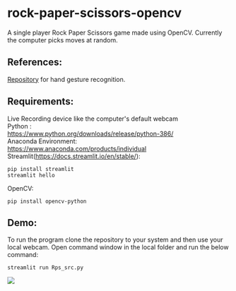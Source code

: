 # rock-paper-scissors-opencv
A single player Rock Paper Scissors game made using OpenCV. Currently the computer picks moves at random.

## References:
[Repository](https://github.com/madhav727/medium/blob/master/finger_counting_video.py) for hand gesture recognition.

## Requirements:
Live Recording device like the computer's default webcam <br>
Python :<br>
https://www.python.org/downloads/release/python-386/ <br>
Anaconda Environment: <br>
https://www.anaconda.com/products/individual <br>
Streamlit(https://docs.streamlit.io/en/stable/):<br>
```
pip install streamlit
streamlit hello
```
OpenCV:<br>
```
pip install opencv-python
```
## Demo:
To run the program clone the repository to your system and then use your local webcam.
Open command window in the local folder and run the below command:
```
streamlit run Rps_src.py
```
![](demo.gif)

